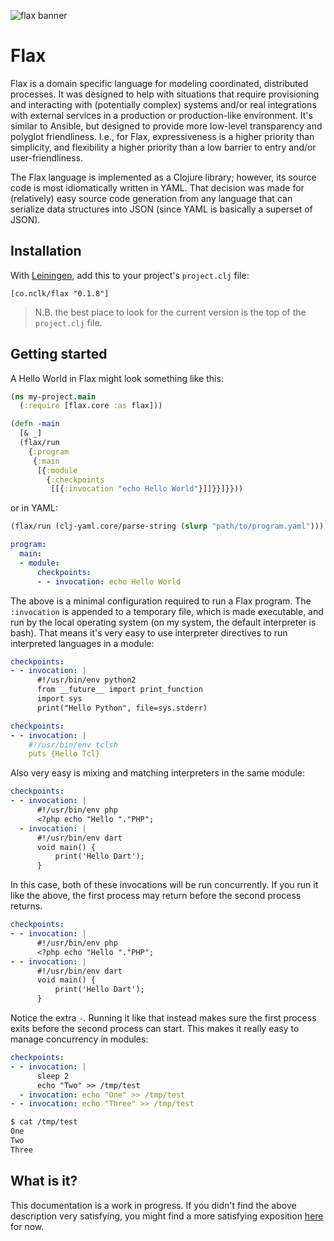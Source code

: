 ![flax banner](https://theveganecofibrecast.files.wordpress.com/2012/04/flax_spindle.jpg)

# __Flax__ #

Flax is a domain specific language for modeling coordinated, distributed processes. It was designed to help with 
situations that require provisioning and interacting with (potentially complex) systems and/or real integrations with external services 
in a production or production-like environment. It's similar to Ansible, but designed to provide more low-level transparency
and polyglot friendliness. I.e., for Flax, expressiveness is a higher priority than simplicity, and flexibility a higher priority
than a low barrier to entry and/or user-friendliness.

The Flax language is implemented as a Clojure library; however, its source code is most idiomatically written
in YAML. That decision was made for (relatively) easy source code generation from any
language that can serialize data structures into JSON (since YAML is basically a superset of JSON).

## Installation
With [Leiningen](http://leiningen.org), add this to your project's `project.clj` file:

    [co.nclk/flax "0.1.8"]


> N.B. the best place to look for the current version is the top of the `project.clj` file.


## Getting started
A Hello World in Flax might look something like this:

```clojure
(ns my-project.main
  (:require [flax.core :as flax]))

(defn -main
  [& _]
  (flax/run
    {:program
     {:main
      [{:module
        {:checkpoints
         [[{:invocation "echo Hello World"}]]}}]}}))
```

or in YAML:

```clojure
(flax/run (clj-yaml.core/parse-string (slurp "path/to/program.yaml")))
```

```yaml
program:
  main:
  - module:
      checkpoints:
      - - invocation: echo Hello World
```

The above is a minimal configuration required to run a Flax program. The `:invocation` is appended to a temporary file, which is made executable, and 
run by the local operating system (on my system, the default interpreter is bash). That means it's very easy to use interpreter directives 
to run interpreted languages in a module:

```yaml
checkpoints:
- - invocation: |
      #!/usr/bin/env python2
      from __future__ import print_function
      import sys
      print("Hello Python", file=sys.stderr)
```

```yaml
checkpoints:
- - invocation: |
    #!/usr/bin/env tclsh
    puts {Hello Tcl}
```

Also very easy is mixing and matching interpreters in the same module:

```yaml
checkpoints:
- - invocation: |
      #!/usr/bin/env php
      <?php echo "Hello "."PHP";
  - invocation: |
      #!/usr/bin/env dart
      void main() {
          print('Hello Dart');
      }
```

In this case, both of these invocations will be run concurrently. If you run it like the above, the first process may return
before the second process returns.

```yaml
checkpoints:
- - invocation: |
      #!/usr/bin/env php
      <?php echo "Hello "."PHP";
- - invocation: |
      #!/usr/bin/env dart
      void main() {
          print('Hello Dart');
      }
```

Notice the extra `-`. Running it like that instead makes sure the first process exits before the second process can start.
This makes it really easy to manage concurrency in modules:

```yaml
checkpoints:
- - invocation: |
      sleep 2
      echo "Two" >> /tmp/test
  - invocation: echo "One" >> /tmp/test
- - invocation: echo "Three" >> /tmp/test
```
```bash
$ cat /tmp/test
One
Two
Three

```
## What is it?
This documentation is a work in progress. If you didn't find the above description very satisfying, you might find a more satisfying exposition
[here](https://youtu.be/ZG_k5CSYKhg?t=158) for now.
